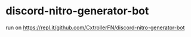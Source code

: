 # discord-nitro-generator-bot

run on https://repl.it/github.com/CxtrollerFN/discord-nitro-generator-bot
